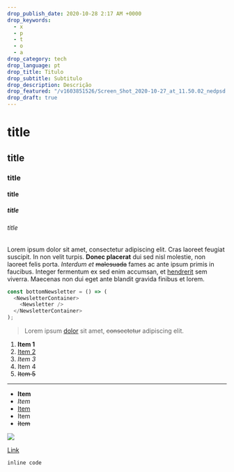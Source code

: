 ```yaml
---
drop_publish_date: 2020-10-28 2:17 AM +0000
drop_keywords:
  - x
  - p
  - t
  - o
  - a
drop_category: tech
drop_language: pt
drop_title: Titulo
drop_subtitle: Subtitulo
drop_description: Descrição
drop_featured: "/v1603851526/Screen_Shot_2020-10-27_at_11.50.02_nedpsd.png"
drop_draft: true
---
```


# title

## title

### title

#### title

##### title

###### title

Lorem ipsum dolor sit amet, consectetur adipiscing elit. Cras laoreet feugiat suscipit. In non velit turpis. **Donec placerat** dui sed nisl molestie, non laoreet felis porta. _Interdum et_ ~~malesuada~~ fames ac ante ipsum primis in faucibus. Integer fermentum ex sed enim accumsan, et [hendrerit]() sem viverra. Maecenas non dui eget ante blandit gravida finibus et lorem.

```javascript
const bottomNewsletter = () => (
  <NewsletterContainer>
    <Newsletter />
  </NewsletterContainer>
);
```

> Lorem ipsum [dolor]() sit amet, ~~consectetur~~ adipiscing elit.

1. **Item 1**
2. [Item 2 ]()
3. _Item 3_
4. Item 4
5. ~~Item 5~~

---

- **Item**
- _Item_
- [Item]()
- Item
- ~~Item~~

![](/v1603851526/Screen_Shot_2020-10-27_at_11.50.02_nedpsd.png)

[Link]()

`inline code`
